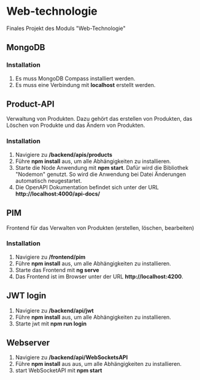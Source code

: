 # Web-technologie
Finales Projekt des Moduls "Web-Technologie"

## MongoDB

### Installation
1. Es muss MongoDB Compass installiert werden.
2. Es muss eine Verbindung mit **localhost** erstellt werden.

## Product-API
Verwaltung von Produkten. Dazu gehört das erstellen von Produkten, das Löschen von Produkte und das Ändern von Produkten.

### Installation
1. Navigiere zu **/backend/apis/products**
2. Führe **npm install** aus, um alle Abhängigkeiten zu installieren.
3. Starte die Node Anwendung mit **npm start**. Dafür wird die Bibliothek "Nodemon" genutzt. So wird die Anwendung bei Datei Änderungen automatisch neugestartet.
4. Die OpenAPI Dokumentation befindet sich unter der URL **http://localhost:4000/api-docs/**

## PIM
Frontend für das Verwalten von Produkten (erstellen, löschen, bearbeiten)

### Installation
1. Navigiere zu **/frontend/pim**
2. Führe **npm install** aus, um alle Abhängigkeiten zu installieren.
3. Starte das Frontend mit **ng serve**
4. Das Frontend ist im Browser unter der URL **http://localhost:4200**.

## JWT login
1. Navigiere zu **/backend/api/jwt**
2. Führe **npm install** aus, um alle Abhängigkeiten zu installieren.
3. Starte jwt mit **npm run login**

## Webserver
1. Navigiere zu **/backend/api/WebSocketsAPI**
2. Führe **npm install** aus aus, um alle Abhängigkeiten zu installieren.
3. start WebSocketAPI mit **npm start**

